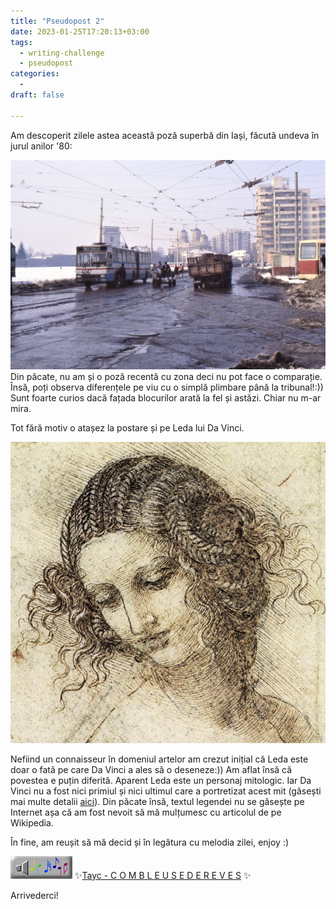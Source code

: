 ```yaml
---
title: "Pseudopost 2"
date: 2023-01-25T17:20:13+03:00
tags:
  - writing-challenge
  - pseudopost
categories:
  -
draft: false

---
```



Am descoperit zilele astea această poză superbă din Iași, făcută undeva în jurul anilor '80:

<!--more-->
![© David Hadaller](images/iasi.jpg) Din păcate, nu am și o poză recentă cu zona deci nu pot face o comparație. Însă, poți observa diferențele pe viu cu o simplă plimbare până la tribunal!:)) Sunt foarte curios dacă fațada blocurilor arată la fel și astăzi. Chiar nu m-ar mira.

Tot fără motiv o atașez la postare și pe Leda lui Da Vinci.

![© Da Vinci](images/leda.jpg)

Nefiind un connaisseur în domeniul artelor am crezut inițial că Leda este doar o fată pe care Da Vinci a ales să o deseneze:)) Am aflat însă că povestea e puțin diferită. Aparent Leda este un personaj mitologic. Iar Da Vinci nu a fost nici primiul și nici ultimul care a portretizat acest mit (găsești mai multe detalii [aici](https://en.wikipedia.org/wiki/Leda_and_the_Swan)). Din păcate însă, textul legendei nu se găsește pe Internet așa că am fost nevoit să mă mulțumesc cu articolul de pe Wikipedia.

În fine, am reușit să mă decid și în legătura cu melodia zilei, enjoy :)

![](images/music.gif) ✨[Tayc - C O M B L E U S E D E R E V E S](https://www.youtube.com/watch?v=CF31aACQjzs) ✨



Arrivederci!
